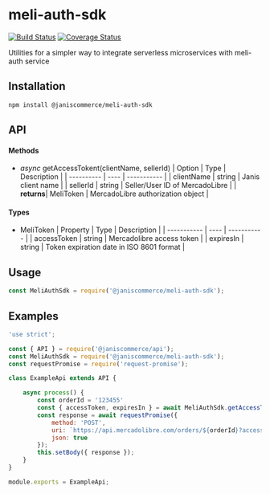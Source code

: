 # meli-auth-sdk
[![Build Status](https://travis-ci.org/janis-commerce/meli-auth-sdk.svg?branch=master)](https://travis-ci.org/janis-commerce/meli-auth-sdk) [![Coverage Status](https://coveralls.io/repos/github/janis-commerce/meli-auth-sdk/badge.svg?branch=master)](https://coveralls.io/github/janis-commerce/meli-auth-sdk?branch=master)

Utilities for a simpler way to integrate serverless microservices with meli-auth service

## Installation

```sh
npm install @janiscommerce/meli-auth-sdk
```

## API
#### Methods
-   _async_  getAccessTokent(clientName, sellerId)
	|  Option     |  Type  |  Description  |
	|  ---------- | ---- | ----------- |
	|  clientName | string | Janis client name |
	|  sellerId   | string | Seller/User ID of MercadoLibre |
	|  **returns**| MeliToken | MercadoLibre authorization object |

#### Types
-   MeliToken
	|  Property        |  Type  |  Description  |
	|  ----------- | ---- | ----------- |
	|  accessToken | string | Mercadolibre access token |
	|  expiresIn   | string | Token expiration date in ISO 8601 format |

## Usage

```js
const MeliAuthSdk = require('@janiscommerce/meli-auth-sdk');
```

## Examples
```js
'use strict';

const { API } = require('@janiscommerce/api');
const MeliAuthSdk = require('@janiscommerce/meli-auth-sdk');
const requestPromise = require('request-promise');

class ExampleApi extends API {

	async process() {
		const orderId = '123455'
		const { accessToken, expiresIn } = await MeliAuthSdk.getAccessToken('test', '1234554');
		const response = await requestPromise({
			method: 'POST',
			uri: `https://api.mercadolibre.com/orders/${orderId}?access_token=${accessToken}`
			json: true
		});
		this.setBody({ response });
	}
}

module.exports = ExampleApi;
```
